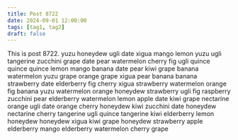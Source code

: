 ```yaml
---
title: Post 8722
date: 2024-09-01 12:00:00
tags: [tag1, tag2]
draft: false
---
```

This is post 8722.
yuzu
honeydew
ugli
date
xigua
mango
lemon
yuzu
ugli
tangerine
zucchini
grape
date
pear
watermelon
cherry
fig
ugli
quince
quince
quince
lemon
mango
banana
date
pear
kiwi
grape
banana
watermelon
yuzu
grape
orange
grape
xigua
pear
banana
banana
strawberry
date
elderberry
fig
cherry
xigua
strawberry
watermelon
orange
fig
banana
yuzu
watermelon
orange
honeydew
strawberry
ugli
fig
raspberry
zucchini
pear
elderberry
watermelon
lemon
apple
date
kiwi
grape
nectarine
orange
ugli
date
orange
cherry
honeydew
kiwi
zucchini
date
honeydew
nectarine
cherry
tangerine
ugli
quince
tangerine
kiwi
elderberry
lemon
honeydew
honeydew
xigua
kiwi
grape
honeydew
strawberry
apple
elderberry
mango
elderberry
watermelon
cherry
grape
